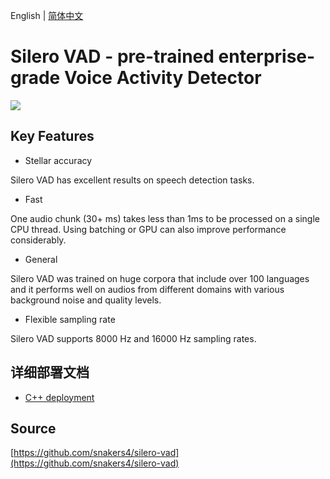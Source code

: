 English | [简体中文](README_CN.md)

# Silero VAD - pre-trained enterprise-grade Voice Activity Detector

![](https://user-images.githubusercontent.com/36505480/198026365-8da383e0-5398-4a12-b7f8-22c2c0059512.png)

## Key Features

* Stellar accuracy

Silero VAD has excellent results on speech detection tasks.

* Fast

One audio chunk (30+ ms) takes less than 1ms to be processed on a single CPU thread. Using batching or GPU can also improve performance considerably.

* General

Silero VAD was trained on huge corpora that include over 100 languages and it performs well on audios from different domains with various background noise and quality levels.

* Flexible sampling rate

Silero VAD supports 8000 Hz and 16000 Hz sampling rates.

## 详细部署文档

- [C++ deployment](cpp)

## Source

[https://github.com/snakers4/silero-vad](https://github.com/snakers4/silero-vad)